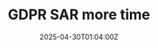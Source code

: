 ---
title: GDPR SAR more time
linkTitle: GDPR SAR more time
date: '2025-04-30T01:04:00Z'
weight: 1
description: No content
draft: false
ref: gdpr-sar-more-time
---